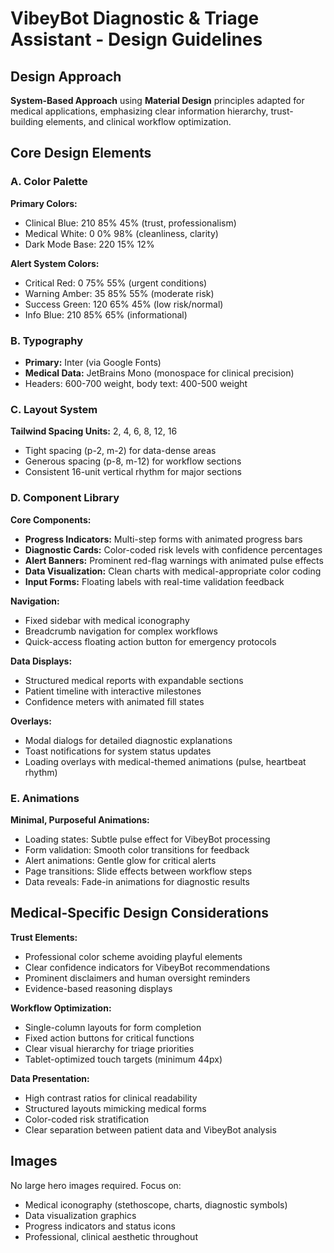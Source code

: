 # VibeyBot Diagnostic & Triage Assistant - Design Guidelines

## Design Approach
**System-Based Approach** using **Material Design** principles adapted for medical applications, emphasizing clear information hierarchy, trust-building elements, and clinical workflow optimization.

## Core Design Elements

### A. Color Palette
**Primary Colors:**
- Clinical Blue: 210 85% 45% (trust, professionalism)
- Medical White: 0 0% 98% (cleanliness, clarity)
- Dark Mode Base: 220 15% 12%

**Alert System Colors:**
- Critical Red: 0 75% 55% (urgent conditions)
- Warning Amber: 35 85% 55% (moderate risk)
- Success Green: 120 65% 45% (low risk/normal)
- Info Blue: 210 85% 65% (informational)

### B. Typography
- **Primary:** Inter (via Google Fonts)
- **Medical Data:** JetBrains Mono (monospace for clinical precision)
- Headers: 600-700 weight, body text: 400-500 weight

### C. Layout System
**Tailwind Spacing Units:** 2, 4, 6, 8, 12, 16
- Tight spacing (p-2, m-2) for data-dense areas
- Generous spacing (p-8, m-12) for workflow sections
- Consistent 16-unit vertical rhythm for major sections

### D. Component Library

**Core Components:**
- **Progress Indicators:** Multi-step forms with animated progress bars
- **Diagnostic Cards:** Color-coded risk levels with confidence percentages
- **Alert Banners:** Prominent red-flag warnings with animated pulse effects
- **Data Visualization:** Clean charts with medical-appropriate color coding
- **Input Forms:** Floating labels with real-time validation feedback

**Navigation:**
- Fixed sidebar with medical iconography
- Breadcrumb navigation for complex workflows
- Quick-access floating action button for emergency protocols

**Data Displays:**
- Structured medical reports with expandable sections
- Patient timeline with interactive milestones
- Confidence meters with animated fill states

**Overlays:**
- Modal dialogs for detailed diagnostic explanations
- Toast notifications for system status updates
- Loading overlays with medical-themed animations (pulse, heartbeat rhythm)

### E. Animations
**Minimal, Purposeful Animations:**
- Loading states: Subtle pulse effect for VibeyBot processing
- Form validation: Smooth color transitions for feedback
- Alert animations: Gentle glow for critical alerts
- Page transitions: Slide effects between workflow steps
- Data reveals: Fade-in animations for diagnostic results

## Medical-Specific Design Considerations

**Trust Elements:**
- Professional color scheme avoiding playful elements
- Clear confidence indicators for VibeyBot recommendations
- Prominent disclaimers and human oversight reminders
- Evidence-based reasoning displays

**Workflow Optimization:**
- Single-column layouts for form completion
- Fixed action buttons for critical functions
- Clear visual hierarchy for triage priorities
- Tablet-optimized touch targets (minimum 44px)

**Data Presentation:**
- High contrast ratios for clinical readability
- Structured layouts mimicking medical forms
- Color-coded risk stratification
- Clear separation between patient data and VibeyBot analysis

## Images
No large hero images required. Focus on:
- Medical iconography (stethoscope, charts, diagnostic symbols)
- Data visualization graphics
- Progress indicators and status icons
- Professional, clinical aesthetic throughout